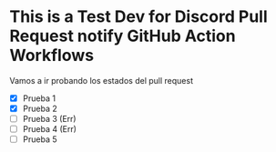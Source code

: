 # This is a Test Dev for Discord Pull Request notify GitHub Action Workflows
 Vamos a ir probando los estados del pull request
 
 - [X] Prueba 1
 - [x] Prueba 2
 - [ ] Prueba 3 (Err)
 - [ ] Prueba 4 (Err)
 - [ ] Prueba 5
